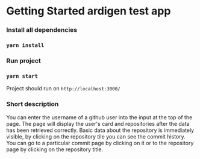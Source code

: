 # Getting Started ardigen test app

### Install all dependencies

### `yarn install`

### Run project

### `yarn start`

Project should run on `http://localhost:3000/`

### Short description

You can enter the username of a github user into the input at the top of the page. The page will display the user's card and repositories after the data has been retrieved correctly. Basic data about the repository is immediately visible, by clicking on the repository tile you can see the commit history. You can go to a particular commit page by clicking on it or to the repository page by clicking on the repository title.

